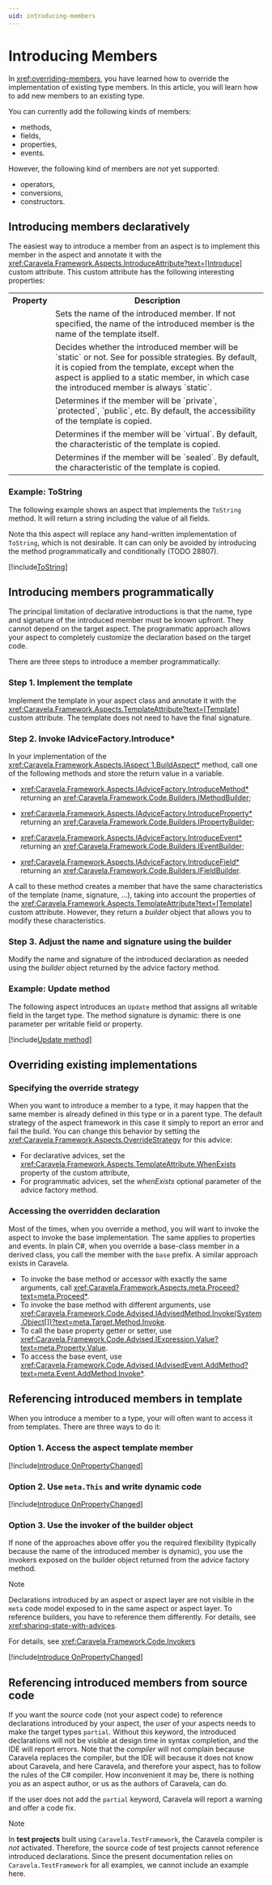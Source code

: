 ```yaml
---
uid: introducing-members
---
```

# Introducing Members

In <xref:overriding-members>, you have learned how to override the implementation of existing type members. In this article, you will learn how to add new members to an existing type.

You can currently add the following kinds of members:

- methods,
- fields,
- properties,
- events.

However, the following kind of members are _not_ yet supported:

- operators,
- conversions,
- constructors.

## Introducing members declaratively

The easiest way to introduce a member from an aspect is to implement this member in the aspect and annotate it with the <xref:Caravela.Framework.Aspects.IntroduceAttribute?text=[Introduce]> custom attribute.  This custom attribute has the following interesting properties:

<table>
    <tr>
        <th>Property</th>
        <th>Description</th>
    </tr>
    <tr>
        <td>
            <xref:Caravela.Framework.Aspects.TemplateAttribute.Name>
        </td>
        <td>
            Sets the name of the introduced member. If not specified, the name of the introduced member is the name of the template itself.
        </td>
    </tr>
    <tr>
        <td>
            <xref:Caravela.Framework.Aspects.TemplateAttribute.Scope>
        </td>
        <td>
            Decides whether the introduced member will be `static` or not. See <xref:Caravela.Framework.Aspects.IntroductionScope> for possible strategies. By default, it is copied from the template, except when the aspect is applied to a static member, in which case the introduced member is always `static`.
        </td>
    </tr>
    <tr>
        <td>
            <xref:Caravela.Framework.Aspects.TemplateAttribute.Accessibility>
        </td>
        <td>
            Determines if the member will be `private`, `protected`, `public`, etc. By default, the accessibility of the template is copied.
        </td>
    </tr>
    <tr>
        <td>
            <xref:Caravela.Framework.Aspects.TemplateAttribute.IsVirtual>
        </td>
        <td>
            Determines if the member will be `virtual`. By default, the characteristic of the template is copied.
        </td>
    </tr>
    <tr>
        <td>
            <xref:Caravela.Framework.Aspects.TemplateAttribute.IsSealed>
        </td>
        <td>
            Determines if the member will be `sealed`. By default, the characteristic of the template is copied.
        </td>
    </tr>
</table>

### Example: ToString

The following example shows an aspect that implements the `ToString` method. It will return a string including the value of all fields.

Note tha this aspect will replace any hand-written implementation of `ToString`, which is not desirable. It can can only be avoided by introducing the method programmatically and conditionally (TODO 28807).

[!include[ToString](../../../code/Caravela.Documentation.SampleCode.AspectFramework/ToString.cs)]

## Introducing members programmatically

The principal limitation of declarative introductions is that the name, type and signature of the introduced member must be known upfront. They cannot depend on the target aspect. The programmatic approach allows your aspect to completely customize the declaration based on the target code.

There are three steps to introduce a member programmatically:

### Step 1. Implement the template

Implement the template in your aspect class and annotate it with the <xref:Caravela.Framework.Aspects.TemplateAttribute?text=[Template]> custom attribute. The template does not need to have the final signature.

### Step 2. Invoke IAdviceFactory.Introduce*

In your implementation of the <xref:Caravela.Framework.Aspects.IAspect`1.BuildAspect*> method, call one of the following methods and store the return value in a variable.

- <xref:Caravela.Framework.Aspects.IAdviceFactory.IntroduceMethod*> returning an <xref:Caravela.Framework.Code.Builders.IMethodBuilder>;

- <xref:Caravela.Framework.Aspects.IAdviceFactory.IntroduceProperty*> returning an <xref:Caravela.Framework.Code.Builders.IPropertyBuilder>;

- <xref:Caravela.Framework.Aspects.IAdviceFactory.IntroduceEvent*> returning an <xref:Caravela.Framework.Code.Builders.IEventBuilder>;

- <xref:Caravela.Framework.Aspects.IAdviceFactory.IntroduceField*> returning an <xref:Caravela.Framework.Code.Builders.IFieldBuilder>.

A call to these method creates a member that have the same characteristics of the template (name, signature, ...), taking into account the properties of the <xref:Caravela.Framework.Aspects.TemplateAttribute?text=[Template]> custom attribute. However, they return a _builder_ object that allows you to modify these characteristics.

### Step 3. Adjust the name and signature using the builder

Modify the name and signature of the introduced declaration as needed using the _builder_ object returned by the advice factory method.

### Example: Update method

The following aspect introduces an `Update` method that assigns all writable field in the target type. The method signature is dynamic: there is one parameter per writable field or property.

[!include[Update method](../../../code/Caravela.Documentation.SampleCode.AspectFramework/UpdateMethod.cs)]

## Overriding existing implementations

### Specifying the override strategy

When you want to introduce a member to a type, it may happen that the same member is already defined in this type or in a parent type. The default strategy of the aspect framework in this case it simply to report an error and fail the build. You can change this behavior by setting the <xref:Caravela.Framework.Aspects.OverrideStrategy> for this advice:

- For declarative advices, set the <xref:Caravela.Framework.Aspects.TemplateAttribute.WhenExists> property of the custom attribute,
- For programmatic advices, set the _whenExists_ optional parameter of the advice factory method.

[comment]: # (TODO: The implementation and documentation are not final. Another property and parameter should be defined to cope with the case when the member is inherited.)

### Accessing the overridden declaration

Most of the times, when you override a method, you will want to invoke the aspect to invoke the base implementation. The same applies to properties and events. In plain C#, when you override a base-class member in a derived class, you call the member with the `base` prefix. A similar approach exists in Caravela.

- To invoke the base method or accessor with exactly the same arguments, call <xref:Caravela.Framework.Aspects.meta.Proceed?text=meta.Proceed*>.
- To invoke the base method with different arguments, use <xref:Caravela.Framework.Code.Advised.IAdvisedMethod.Invoke(System.Object[])?text=meta.Target.Method.Invoke>.
- To call the base property getter or setter, use <xref:Caravela.Framework.Code.Advised.IExpression.Value?text=meta.Property.Value>.
- To access the base event, use <xref:Caravela.Framework.Code.Advised.IAdvisedEvent.AddMethod?text=meta.Event.AddMethod.Invoke*>.

[comment]: # (TODO: When it will work, Disposable example.)

## Referencing introduced members in template

When you introduce a member to a type, your will often want to access it from templates. There are three ways to do it:

### Option 1. Access the aspect template member

[!include[Introduce OnPropertyChanged](../../../code/Caravela.Documentation.SampleCode.AspectFramework/IntroducePropertyChanged1.cs)]

### Option 2. Use `meta.This` and write dynamic code

[!include[Introduce OnPropertyChanged](../../../code/Caravela.Documentation.SampleCode.AspectFramework/IntroducePropertyChanged3.cs)]

### Option 3. Use the invoker of the builder object

If none of the approaches above offer you the required flexibility (typically because the name of the introduced member is dynamic), you use the invokers exposed on the builder object returned from the advice factory method.

> [!NOTE]
> Declarations introduced by an aspect or aspect layer are not visible in the `meta` code model exposed to in the same aspect or aspect layer. To reference builders, you have to reference them differently. For details, see <xref:sharing-state-with-advices>.

For details, see <xref:Caravela.Framework.Code.Invokers>

[!include[Introduce OnPropertyChanged](../../../code/Caravela.Documentation.SampleCode.AspectFramework/IntroducePropertyChanged2.cs)]

## Referencing introduced members from source code

If you want the _source_ code (not your aspect code) to reference declarations introduced by your aspect, the _user_ of your aspects needs to make the target types `partial`. Without this keyword, the introduced declarations will not be visible at design time in syntax completion, and the IDE will report errors. Note that the _compiler_ will not complain because Caravela replaces the compiler, but the IDE will because it does not know about Caravela, and here Caravela, and therefore your aspect, has to follow the rules of the C# compiler. How inconvenient it may be, there is nothing you as an aspect author, or us as the authors of Caravela, can do.

If the user does not add the `partial` keyword, Caravela will report a warning and offer a code fix.

> [!NOTE]
> In __test projects__ built using `Caravela.TestFramework`, the Caravela compiler is _not_ activated. Therefore, the source code of test projects cannot reference introduced declarations. Since the present documentation relies on `Caravela.TestFramework` for all examples, we cannot include an example here.
